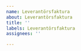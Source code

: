 ```yaml
---
name: Leverantörsfaktura
about: Leverantörsfaktura
title: ''
labels: Leverantörsfaktura
assignees: ''

---
```



